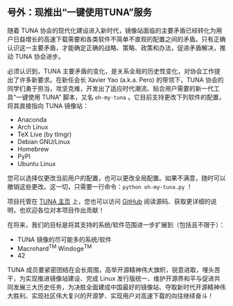 ## 号外：现推出“一键使用TUNA”服务

随着 TUNA 协会的现代化建设进入新时代，镜像站面临的主要矛盾已经转化为用户日益增长的高速下载需要和各类软件不简单不直观的配置之间的矛盾。只有正确认识这一主要矛盾，才能确定正确的战略、策略、政策和办法，促进矛盾解决，推动 TUNA 协会进步。

必须认识到，TUNA 主要矛盾的变化，是关系全局的历史性变化，对协会工作提出了许多新要求。在新任会长 Xavier Yao (a.k.a. Pero) 的带领下，TUNA 协会的同学们勇于担当，攻坚克难，开发出了适应时代潮流、贴合用户需要的新一代工具“一键使用 TUNA” 脚本，又名 `oh-my-tuna` 。它目前支持更改下列软件的配置，将其直接指向 TUNA 镜像站：

- Anaconda
- Arch Linux
- TeX Live (by tlmgr)
- Debian GNU/Linux
- Homebrew
- PyPI
- Ubuntu Linux

您可以选择仅更改当前用户的配置，也可以更改全局配置。如果不满意，随时可以撤销这些更改。这一切，只需要一行命令：`python oh-my-tuna.py` ！

项目托管在 [TUNA 主页](https://tuna.moe/oh-my-tuna) 上，您也可以访问 [GitHub](https://github.com/tuna/oh-my-tuna) 阅读源码、获取更详细的说明，也欢迎各位对本项目作出贡献！

在将来，我们的目标是将其支持的系统/软件范围进一步扩展到（包括且不限于）：

* TUNA 镜像的尽可能多的系统/软件
* Macrohard<sup>TM</sup> Windoge<sup>TM</sup>
* 42

TUNA 成员要紧密团结在会长周围，高举开源精神伟大旗帜，锐意进取，埋头苦干，为实现推进镜像站建设、完成 Linux 发行版统一、维护开源界和平与促进共同发展三大历史任务，为决胜全面建成中国最好的镜像站、夺取新时代开源精神伟大胜利、实现社区伟大复兴的开源梦、实现用户对高速下载的向往继续奋斗！